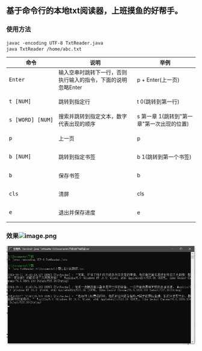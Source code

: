 ## 基于命令行的本地txt阅读器，上班摸鱼的好帮手。

### 使用方法
```
javac -encoding UTF-8 TxtReader.java
java TxtReader /home/abc.txt
```

|命令|说明|举例|
|----|-----|-----|
|<pre>Enter</pre>|输入空串时跳转下一行，否则执行输入的指令，下面的说明忽略Enter|p + Enter(上一页)|
|<pre>t [NUM]</pre>|跳转到指定行|t 0(跳转到第一行)|
|<pre>s [WORD] [NUM]</pre>|搜索并跳转到指定文本，数字代表出现的顺序|s 第一章 1(跳转到"第一章"第一次出现的位置)|
|<pre>p</pre>|上一页|p|
|<pre>b [NUM]</pre>|跳转到指定书签|b 1(跳转到第一个书签)|
|<pre>b</pre>|保存书签|b|
|<pre>cls</pre>|清屏|cls|
|<pre>e</pre>|退出并保存进度|e|

### 效果![image.png](https://github.com/ghc931227/TxtReader/blob/master/%E8%BE%93%E5%87%BA%E6%95%88%E6%9E%9C.jpg)
![image.png](https://github.com/ghc931227/SlackerReader/blob/master/%E8%BE%93%E5%87%BA%E6%95%88%E6%9E%9C_cmd.jpg)
